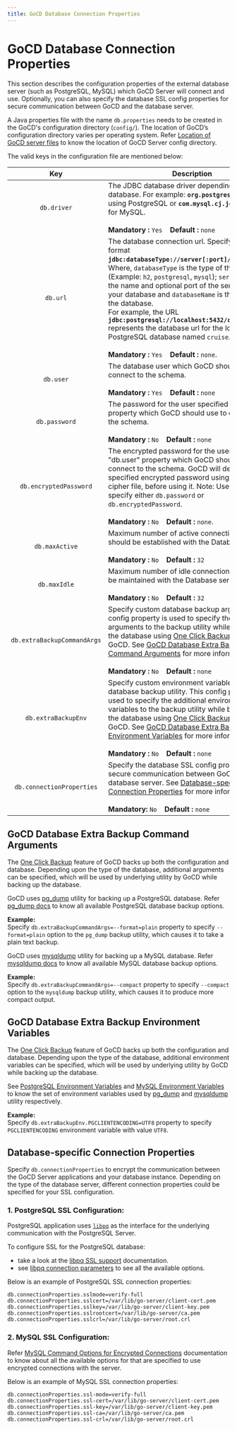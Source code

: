 ```yaml
---
title: GoCD Database Connection Properties
---
```


# GoCD Database Connection Properties

This section describes the configuration properties of the external database server (such as PostgreSQL, MySQL) which GoCD Server will connect and use.
Optionally, you can also specify the database SSL config properties for secure communication between GoCD and the database server.

A Java properties file with the name `db.properties` needs to be created in the GoCD's configuration directory (`config/`). The location of GoCD’s configuration directory varies per operating system. Refer [Location of GoCD server files](https://docs.gocd.org/current/installation/installing_go_server.html#location-of-files-after-installation-of-go-server) to know the location of GoCD Server config directory.

The valid keys in the configuration file are mentioned below:

| Key                          | Description |
|:----------------------------:|---------------------------------------------------------------------------------------------------------------------------------------------------------------------------------------------------------------------------------------------------------------------------------------------------------------------------------------------------------------------------------------------------------------------------------------------------------------------------------------------|
| `db.driver`                  | The JDBC database driver depending on the database. For example: <b>`org.postgresql.Driver`</b> if using PostgreSQL or <b>`com.mysql.cj.jdbc.Driver`</b> for MySQL.<br/><br/><b>Mandatory :</b> `Yes` &nbsp; &nbsp;<b>Default : </b> `none` |
| `db.url`                     | The database connection url. Specify the url in format <b>`jdbc:databaseType://server[:port]/databaseName`</b>. <br/>Where, `databaseType` is the type of the database (Example: `h2`, `postgresql`, `mysql`); `server[:port]` is the name and optional port of the server hosting your database and `databaseName` is the name of the database. <br/>For example, the URL <b>`jdbc:postgresql://localhost:5432/cruise`</b> represents the database url for the locally running PostgreSQL database named `cruise`. <br/><br/><b>Mandatory :</b> `Yes` &nbsp; &nbsp;<b>Default : </b> `none`. |
| `db.user`                    | The database user which GoCD should use to connect to the schema.<br/><br/><b>Mandatory :</b> `Yes` &nbsp; &nbsp;<b>Default : </b> `none`                                                                                                                                                                                                                                                                                                                                                                                                                           |
| `db.password`                | The password for the user specified by "db.user" property which GoCD should use to connect to the schema.<br/><br/><b>Mandatory :</b> `No` &nbsp; &nbsp;<b>Default : </b> `none`                                                                                                                                                                                                                                                                                                                                                                                    |
| `db.encryptedPassword`       | The encrypted password for the user specified by "db.user" property which GoCD should use to connect to the schema. GoCD will decrypt the specified encrypted password using the GoCD cipher file, before using it. Note: Users should specify either `db.password` or `db.encryptedPassword`.<br/><br/><b>Mandatory :</b> `No` &nbsp; &nbsp;<b>Default : </b> `none`.                                                                                                                                                                                                |
| `db.maxActive`               | Maximum number of active connections that should be established with the Database server.<br/><br/><b>Mandatory :</b> `No` &nbsp; &nbsp;<b>Default : </b>`32`                                                                                                                                                                                                                                                                                                                                                                                                   |
| `db.maxIdle`                 | Maximum number of idle connections that should be maintained with the Database server.<br/><br/><b>Mandatory :</b> `No` &nbsp; &nbsp;<b>Default : </b>`32`                                                                                                                                                                                                                                                                                                                                                                                                      |
| `db.extraBackupCommandArgs`  | Specify custom database backup arguments. This config property is used to specify the additional arguments to the backup utility while backing up the database using [One Click Backup](https://docs.gocd.org/current/advanced_usage/one_click_backup.html) feature of GoCD. See [GoCD Database Extra Backup Command Arguments](#gocd-database-extra-backup-command-arguments) for more information.<br/><br/><b>Mandatory :</b> `No` &nbsp; &nbsp;<b>Default : </b> `none`  |
| `db.extraBackupEnv`          | Specify custom environment variables to the database backup utility. This config property is used to specify the additional environment variables to the backup utility while backing up the database using [One Click Backup](https://docs.gocd.org/current/advanced_usage/one_click_backup.html) feature of GoCD. See [GoCD Database Extra Backup Environment Variables](#gocd-database-extra-backup-environment-variables) for more information.<br/><br/><b>Mandatory :</b> `No` &nbsp; &nbsp;<b>Default : </b> `none`  |
| `db.connectionProperties`    | Specify the database SSL config properties for secure communication between GoCD and the database server. See [Database-specific Connection Properties](#database-specific-connection-properties) for more information.<br/><br/><b>Mandatory:</b> `No` &nbsp; &nbsp;<b>Default : </b> `none` |


## GoCD Database Extra Backup Command Arguments

The [One Click Backup](https://docs.gocd.org/current/advanced_usage/one_click_backup.html) feature of GoCD backs up both the configuration and database. Depending upon the type of the database, additional arguments can be specified, which will be used by underlying utility by GoCD while backing up the database.

GoCD uses [pg_dump](https://www.postgresql.org/docs/current/app-pgdump.html) utility for backing up a PostgreSQL database. Refer [pg_dump docs](https://www.postgresql.org/docs/9.6/app-pgdump.html) to know all available PostgreSQL database backup options.

**Example:** <br/>
Specify `db.extraBackupCommandArgs=--format=plain` property to specify `--format=plain` option to the `pg_dump` backup utility, which causes it to take a plain text backup.

GoCD uses [mysqldump](https://dev.mysql.com/doc/refman/8.0/en/mysqldump.html) utility for backing up a MySQL database. Refer [mysqldump docs](https://dev.mysql.com/doc/refman/8.0/en/mysqldump.html) to know all available MySQL database backup options.

**Example:** <br/>
Specify `db.extraBackupCommandArgs=--compact` property to specify `--compact` option to the `mysqldump` backup utility, which causes it to produce more compact output.


## GoCD Database Extra Backup Environment Variables

The [One Click Backup](https://docs.gocd.org/current/advanced_usage/one_click_backup.html) feature of GoCD backs up both the configuration and database. Depending upon the type of the database, additional environment variables can be specified, which will be used by underlying utility by GoCD while backing up the database.

See [PostgreSQL Environment Variables](https://www.postgresql.org/docs/current/libpq-envars.html) and [MySQL Environment Variables](https://dev.mysql.com/doc/refman/8.0/en/environment-variables.html) to know the set of environment variables used by [pg_dump](https://www.postgresql.org/docs/current/app-pgdump.html) and [mysqldump](https://dev.mysql.com/doc/refman/8.0/en/mysqldump.html) utility respectively.

**Example:** <br/>
Specify `db.extraBackupEnv.PGCLIENTENCODING=UTF8` property to specify `PGCLIENTENCODING` environment variable with value `UTF8`.


## Database-specific Connection Properties

Specify `db.connectionProperties` to encrypt the communication between the GoCD Server applications and your database instance.
Depending on the type of the database server, different connection properties could be specified for your SSL configuration.

### 1. PostgreSQL SSL Configuration:

PostgreSQL application uses [`libpq`](https://www.postgresql.org/docs/9.5/libpq.html) as the interface for the underlying communication with the PostgreSQL Server.

To configure SSL for the PostgreSQL database: <br/> 
  - take a look at the [libpq SSL support](http://www.postgresql.org/docs/current/static/libpq-ssl.html#LIBPQ-SSL-PROTECTION) documentation.  <br/>
  - see [libpq connection parameters](https://www.postgresql.org/docs/current/libpq-connect.html) to see all the available options.

Below is an example of PostgreSQL SSL connection properties:

```properties
db.connectionProperties.sslmode=verify-full
db.connectionProperties.sslcert=/var/lib/go-server/client-cert.pem
db.connectionProperties.sslkey=/var/lib/go-server/client-key.pem
db.connectionProperties.sslrootcert=/var/lib/go-server/ca.pem
db.connectionProperties.sslcrl=/var/lib/go-server/root.crl
```

### 2. MySQL SSL Configuration:

Refer [MySQL Command Options for Encrypted Connections](https://dev.mysql.com/doc/refman/8.0/en/connection-options.html#encrypted-connection-options) documentation to know about all the available options for that are specified to use encrypted connections with the server.  

Below is an example of MySQL SSL connection properties:

```properties
db.connectionProperties.ssl-mode=verify-full
db.connectionProperties.ssl-cert=/var/lib/go-server/client-cert.pem
db.connectionProperties.ssl-key=/var/lib/go-server/client-key.pem
db.connectionProperties.ssl-ca=/var/lib/go-server/ca.pem
db.connectionProperties.ssl-crl=/var/lib/go-server/root.crl
```


<style>
  th:first-child { 
    width: 225px; 
  }
</style>
